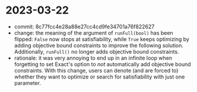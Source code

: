 # 2023-03-22 
- commit: 8c77fcc4e28a88e27cc4cd9fe34701a76f822627 
- change: the meaning of the argument of `runFull(bool)` has been flipped: `False` now stops at satisfiability, while
  `True` keeps optimizing by adding objective bound constraints to improve the following solution. Additionally, 
  `runFull()` no longer adds objective bound constraints.
- rationale: it was very annoying to end up in an infinite loop when forgetting to set Exact's option to *not*
  automatically add objective bound constraints. With this change, users can denote (and are forced to) whether they 
  want to optimize or search for satisfiability with just one parameter. 
